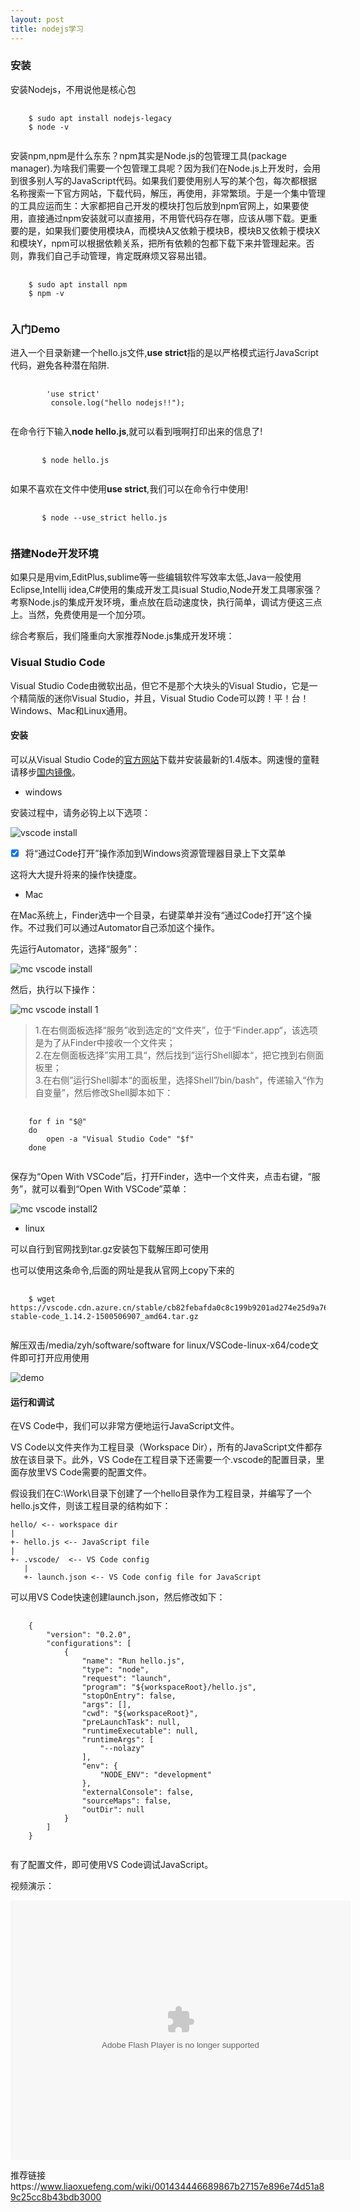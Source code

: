 ```yaml
---
layout: post
title: nodejs学习
---
```


### 安装

安装Nodejs，不用说他是核心包

<pre>
    <code class="linux">
    $ sudo apt install nodejs-legacy
    $ node -v
    </code>
</pre>


安装npm,npm是什么东东？npm其实是Node.js的包管理工具(package manager).为啥我们需要一个包管理工具呢？因为我们在Node.js上开发时，会用到很多别人写的JavaScript代码。如果我们要使用别人写的某个包，每次都根据名称搜索一下官方网站，下载代码，解压，再使用，非常繁琐。于是一个集中管理的工具应运而生：大家都把自己开发的模块打包后放到npm官网上，如果要使用，直接通过npm安装就可以直接用，不用管代码存在哪，应该从哪下载。更重要的是，如果我们要使用模块A，而模块A又依赖于模块B，模块B又依赖于模块X和模块Y，npm可以根据依赖关系，把所有依赖的包都下载下来并管理起来。否则，靠我们自己手动管理，肯定既麻烦又容易出错。

<pre>
    <code class="linux">
    $ sudo apt install npm
    $ npm -v
    </code>
</pre>

### 入门Demo

进入一个目录新建一个hello.js文件,**use strict**指的是以严格模式运行JavaScript代码，避免各种潜在陷阱.

<pre>
    <code class="javascript">
        'use strict'
         console.log("hello nodejs!!");
    </code>
</pre>

在命令行下输入**node hello.js**,就可以看到哦啊打印出来的信息了!

<pre>
    <code class="linux">
       $ node hello.js
    </code>
</pre>

如果不喜欢在文件中使用**use strict**,我们可以在命令行中使用!

<pre>
    <code class="linux">
       $ node --use_strict hello.js
    </code>
</pre>

### 搭建Node开发环境

如果只是用vim,EditPlus,sublime等一些编辑软件写效率太低,Java一般使用Eclipse,Intellij idea,C#使用的集成开发工具isual Studio,Node开发工具哪家强？考察Node.js的集成开发环境，重点放在启动速度快，执行简单，调试方便这三点上。当然，免费使用是一个加分项。

综合考察后，我们隆重向大家推荐Node.js集成开发环境：

### Visual Studio Code

Visual Studio Code由微软出品，但它不是那个大块头的Visual Studio，它是一个精简版的迷你Visual Studio，并且，Visual Studio Code可以跨！平！台！Windows、Mac和Linux通用。

#### 安装

可以从Visual Studio Code的[官方网站](https://code.visualstudio.com/)下载并安装最新的1.4版本。网速慢的童鞋请移步[国内镜像](https://pan.baidu.com/s/1kU5OCOB#list/path=%2Fpub%2Fvscode)。

* windows

安装过程中，请务必钩上以下选项：

![vscode install](https://www.liaoxuefeng.com/files/attachments/001470970449638b5be3b1cf1414a29ad07b9d0e8808e70000/l)

- [x] 将“通过Code打开”操作添加到Windows资源管理器目录上下文菜单

这将大大提升将来的操作快捷度。

* Mac

在Mac系统上，Finder选中一个目录，右键菜单并没有“通过Code打开”这个操作。不过我们可以通过Automator自己添加这个操作。

先运行Automator，选择“服务”：

![mc vscode install](https://www.liaoxuefeng.com/files/attachments/001479009276589bab7dfa2286940a68c0909b03eb1de60000/l)

然后，执行以下操作：

![mc vscode install 1](https://www.liaoxuefeng.com/files/attachments/00147900990508378669cb1fac64dcb97761259ede99cf6000/l)

>1.在右侧面板选择“服务”收到选定的“文件夹”，位于“Finder.app“，该选项是为了从Finder中接收一个文件夹；  
 2.在左侧面板选择”实用工具“，然后找到”运行Shell脚本“，把它拽到右侧面板里；  
 3.在右侧”运行Shell脚本“的面板里，选择Shell”/bin/bash“，传递输入“作为自变量”，然后修改Shell脚本如下：  

<pre>
    <code class="linux">
    for f in "$@"
    do
        open -a "Visual Studio Code" "$f"
    done
    </code>
</pre>

保存为“Open With VSCode”后，打开Finder，选中一个文件夹，点击右键，“服务”，就可以看到“Open With VSCode”菜单：

![mc vscode install2](https://www.liaoxuefeng.com/files/attachments/001479009671385606059d6b40c4316b2ac57a2acc739aa000/l)

* linux

可以自行到官网找到tar.gz安装包下载解压即可使用

也可以使用这条命令,后面的网址是我从官网上copy下来的

<pre>
    <code class="linux">
    $ wget https://vscode.cdn.azure.cn/stable/cb82febafda0c8c199b9201ad274e25d9a76874e/code-stable-code_1.14.2-1500506907_amd64.tar.gz
    </code>
</pre>

解压双击/media/zyh/software/software for linux/VSCode-linux-x64/code文件即可打开应用使用

![demo](http://wx4.sinaimg.cn/mw690/0066vfZIly1fif14h4ip5j30qo0fzdhc.jpg)

#### 运行和调试

在VS Code中，我们可以非常方便地运行JavaScript文件。

VS Code以文件夹作为工程目录（Workspace Dir），所有的JavaScript文件都存放在该目录下。此外，VS Code在工程目录下还需要一个.vscode的配置目录，里面存放里VS Code需要的配置文件。

假设我们在C:\Work\目录下创建了一个hello目录作为工程目录，并编写了一个hello.js文件，则该工程目录的结构如下：

```
hello/ <-- workspace dir
|
+- hello.js <-- JavaScript file
|
+- .vscode/  <-- VS Code config
   |
   +- launch.json <-- VS Code config file for JavaScript
```

可以用VS Code快速创建launch.json，然后修改如下：

<pre>
    <code class="json">
    {
        "version": "0.2.0",
        "configurations": [
            {
                "name": "Run hello.js",
                "type": "node",
                "request": "launch",
                "program": "${workspaceRoot}/hello.js",
                "stopOnEntry": false,
                "args": [],
                "cwd": "${workspaceRoot}",
                "preLaunchTask": null,
                "runtimeExecutable": null,
                "runtimeArgs": [
                    "--nolazy"
                ],
                "env": {
                    "NODE_ENV": "development"
                },
                "externalConsole": false,
                "sourceMaps": false,
                "outDir": null
            }
        ]
    }
    </code>
</pre>

有了配置文件，即可使用VS Code调试JavaScript。

视频演示：

<embed height="415" width="544" quality="high" allowfullscreen="true" type="application/x-shockwave-flash" src="//static.hdslb.com/miniloader.swf" flashvars="aid=5827351&page=1" pluginspage="//www.adobe.com/shockwave/download/download.cgi?P1_Prod_Version=ShockwaveFlash">

推荐链接https://www.liaoxuefeng.com/wiki/001434446689867b27157e896e74d51a89c25cc8b43bdb3000
